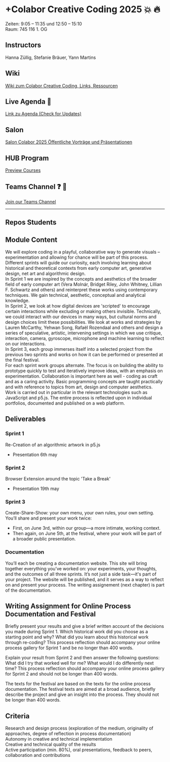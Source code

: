 # +Colabor Creative Coding 2025 :boom: :fire:

Zeiten: 9:05 – 11:35 und 12:50 – 15:10  <br/>
Raum: 745 116 1. OG

## Instructors
Hanna Züllig, Stefanie Bräuer, Yann Martins

## Wiki 
<a href="https://github.com/digitalideation/colabor2025/wiki" target="_blank">Wiki zum Colabor Creative Coding, Links, Ressourcen</a>

## Live Agenda :calendar:
<a href="https://docs.google.com/spreadsheets/d/16ZCqY39xTD9FFI1RdVbiJdFREi_elg6u_iRzr2toSsw/edit?gid=0#gid=0" target="_blank">Link zu Agenda (Check for Updates)</a>

## Salon
<a href="https://www.hslu.ch/de-ch/design-film-kunst/studium/interdisziplinaere-module/colabor/salon-colabor-2025/" target="_blank">Salon Colabor 2025 Öffentliche Vorträge und Präsentationen </a>

## HUB Program
<a href="https://lets-meet.org/events/colabor"> Preview Courses </a>

## Teams Channel  :question: :speech_balloon:
<a href="https://teams.microsoft.com/l/team/19%3AMymgGANsAkjp-TIvlh7g-DAXkAUHKILFBHZ4YKxZfcs1%40thread.tacv2/conversations?groupId=34bdee73-574f-4173-93e3-55e9572b3e33&tenantId=75a34008-d7d1-4924-8e78-31fea86f6e68">Join our Teams Channel</a>


*** 
## Repos Students 

## Module Content
We will explore coding in a playful, collaborative way to generate visuals – experimentation and allowing for chance will be part of this process. Different sprints will guide our curiosity, each involving learning about historical and theoretical contexts from early computer art, generative design, net art and algorithmic design. <br/>
In Sprint 1 we are inspired by the concepts and aesthetics of the broader field of early computer art (Vera Molnár, Bridget Riley, John Whitney, Lillian F. Schwartz and others) and reinterpret these works using contemporary techniques. We gain technical, aesthetic, conceptual and analytical knowledge. <br/>
In Sprint 2, we look at how digital devices are 'scripted' to encourage certain interactions while excluding or making others invisible. Technically, we could interact with our devices in many ways, but cultural norms and design choices limit these possibilities. We look at works and strategies by Lauren McCarthy, Yehwan Song, Rafaël Rozendaal and others and design a series of speculative, artistic, intervening settings in which we use critique, interaction, camera, gyroscope, microphone and machine learning to reflect on our interactions. <br/>
In Sprint 3, each group immerses itself into a selected project from the previous two sprints and works on how it can be performed or presented at the final festival.<br/>
For each sprint work groups alternate. The focus is on building the ability to prototype quickly to test and iteratively improve ideas, with an emphasis on experimentation. Collaboration is important here as well - coding as craft and as a caring activity. Basic programming concepts are taught practically and with reference to topics from art, design and computer aesthetics. Work is carried out in particular in the relevant technologies such as JavaScript and p5.js. The entire process is reflected upon in individual portfolios, documented and published on a web platform.<br/>

## Deliverables 
### Sprint 1
Re-Creation of an algorithmic artwork in p5.js 
* Presentation 6th may
### Sprint 2
Browser Extension around the topic 'Take a Break'
* Presentation 19th may
### Sprint 3
Create-Share-Show: your own menu, your own rules, your own setting. 
You’ll share and present your work twice:
*	First, on June 3rd, within our group—a more intimate, working context.
* 	Then again, on June 5th, at the festival, where your work will be part of a broader public presentation.
### Documentation 
You’ll each be creating a documentation website.
This site will bring together everything you’ve worked on: your experiments, your thoughts, and the outcomes of all three sprints.
It’s not just a side task—it's part of your project. The website will be published, and it serves as a way to reflect on and present your process. The writing assignement (next chapter) is part of the documentation.


## Writing Assignment for Online Process Documentation and Festival
Briefly present your results and give a brief written account of the decisions you made during Sprint 1. Which historical work did you choose as a starting point and why? What did you learn about this historical work through re-coding? This process reflection should accompany your online process gallery for Sprint 1 and be no longer than 400 words.<br/>

Explain your result from Sprint 2 and then answer the following questions: What did I try that worked well for me? What would I do differently next time? This process reflection should accompany your online process gallery for Sprint 2 and should not be longer than 400 words.<br/>

The texts for the festival are based on the texts for the online process documentation. The festival texts are aimed at a broad audience, briefly describe the project and give an insight into the process. They should not be longer than 400 words.

## Criteria
Research and design process (exploration of the medium, originality of approaches, degree of reflection in process documentation)<br/>
Autonomy in creative and technical implementation<br/>
Creative and technical quality of the results<br/>
Active participation (min. 80%), oral presentations, feedback to peers, collaboration and contributions<br/>
